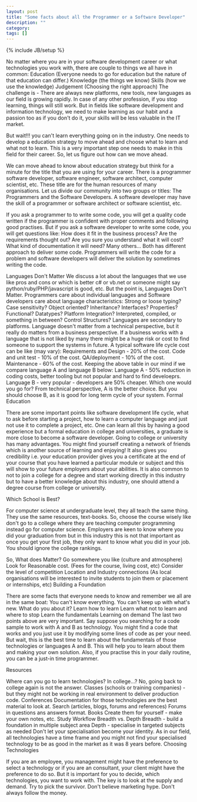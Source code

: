```yaml
---
layout: post
title: "Some facts about all the Programmer or a Software Developer"
description: ""
category: 
tags: []
---
```

{% include JB/setup %}

No matter where you are in your software development career or what technologies you work with, there are couple to things we all have in common:
Education (Everyone needs to go for education but the nature of that education can differ.)
Knowledge (the things we know)
Skills (how we use the knowledge)
Judgement (Choosing the right approach)
The challenge is - There are always new platforms, new tools, new languages as our field is growing rapidly.
In case of any other profession, if you stop learning, things will still work. But in fields like software development and information technology, we need to make learning as our habit and a passion too as if you don't do it, your skills will be less valuable in the IT market.

But wait!!! you can't learn everything going on in the industry. One needs to develop a education  strategy to move ahead and choose what to learn and what not to learn. This is a very important step one needs to make in this field for their career. So, let us figure out how can we move ahead.

We can move ahead to know about education strategy but think for a minute for the title that you are using for your career. There is a programmer  software developer, software engineer, software architect, computer scientist, etc. These title are for the human resources of many organisations. Let us divide our community into two groups or titles: The Programmers and the Software Developers. A software developer may have the skill of a programmer or software architect or software scientist, etc. 

If you ask a programmer to to write some code, you will get a quality code written if the programmer is confident with proper comments and following good practises. But if you ask a software developer to write some code, you will get questions like:
How does it fit in the business process? Are the requirements thought out?
Are you sure you understand what it will cost?
What kind of documentation it will need? 
Many others...
Both has different approach to deliver some code. Programmers will write the code for a problem and software developers will deliver the solution by sometimes writing the code. 

Languages Don't Matter
We discuss a lot about the languages that we use like pros and cons or which is better c# or vb.net or someone might say python/ruby/PHP/javascript is good, etc. But the point is, Languages Don't Matter.
Programmers care about individual languages and 
Software developers care about language characteristics:
Strong or loose typing?
Case sensitivity?
Object oriented? Inheritance? Interfaces? Properties?
Functional?
Datatypes?
Platform Integration?
Interpreted, compiled, or something in between?
Control Structures?
Languages are secondary to platforms.
Language doesn't matter from a technical perspective, but it really do matters from a business perspective. If a business works with a language that is not liked by many there might be a huge risk or cost to find someone to support the systems in future.
A typical software life cycle cost can be like (may vary):
Requirements and Design - 20% of the cost.
Code and unit test - 10% of the cost.
QA/deployment - 10% of the cost.
Maintenance - 60% of the cost.
Keeping the above table in our mind if we compare language A and language B below:
Language A - 50% reduction in coding costs, better tooling but not popular and hard to find develoeprs.
Language B -  very popular - developers are 50% cheaper.
Which one would you go for?
From technical perspective, A is the better choice. But you should choose B, as it is good for long term cycle of your system.
Formal Education

There are some important points like software development life cycle, what to ask before starting a project, how to learn  a computer language and just not use it to complete a project, etc. One can learn all this by having a good experience but a formal education in college and universities, a graduate is more close to become a software developer.
Going to college or university has many advantages. You might find yourself creating a network of friends which is another source of learning and enjoying! It also gives you credibility i.e. your education provider gives you a certificate at the end of your course that you have learned a particular module or subject and this will show to your future employers about your abilities. It is also common to not to join a college for a degree and start working directly in this industry but to have a better knowledge about this industry, one should attend a degree course from college or university.

Which School is Best?

For computer science at undergraduate level, they all teach the same thing. They use the same resources, text-books. So, choose the course wisely like don't go to a college where they are teaching computer programming instead go for computer science. Employers are keen to know where you did your graduation from but in this industry this is not that important as once you get your first job, they only want to know what you did in your job. You should ignore the college rankings.

So, What does Matter?
Go somewhere you like (culture and atmosphere)
Look for Reasonable cost. (Fees for the course, living cost, etc)
Consider the level of competition
Location and Industry connections (As local organisations will be interested to invite students to join them or placement or internships, etc)
Building a Foundation

There are some facts that everyone needs to know and remember we all are in the same boat:
You can't know everything.
You can't keep up with what's new.
What do you about it?
Learn how to learn 
Learn what not to learn and where to stop
Learn the fundamentals
Learning on demand
The last two points above are very important. Say suppose you searching for a code sample to work with A and B as technology. You might find a code that works and you just use it by modifying some lines of code as per your need. But wait, this is the best time to learn about the fundamentals of those technologies or languages A and B. This will help you to learn about them and making your own solution. Also, if you practise this in your daily routine, you can be a just-in time programmer.

Resources

Where can you go to learn technologies? In college...? No, going back to college again is not the answer.
Classes (schools or training companies) - but they might not be working in real environment to deliver production code.
Conferences
Documentation for those technologies are the best material to look at.
Search (articles, blogs, forums and references)
Forums in questions ans answers format.
Books
Create them for yourself - make your own notes, etc.
Study Workflow
Breadth vs. Depth
Breadth - build a foundation in multiple subject area
Depth - specialise in targeted subjects as needed
Don't let your specialisation become your identity. As in our field, all technologies have a time frame and you might not find your specialised technology to be as good in the market as it was 8 years before.
Choosing Technologies

If you are an employee, you management might have the preference to select a technology or if you are an consultant, your client might have the preference to do so. But it is important for you to decide, which technologies, you want to work with.
The key is to look at the supply and demand.
Try to pick the survivor.
Don't believe marketing hype.
Don't always follow the money.










